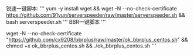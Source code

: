 锐速一键脚本:
'''
yum -y install wget && wget -N --no-check-certificate https://github.com/91yun/serverspeeder/raw/master/serverspeeder.sh && bash serverspeeder.sh
'''
BBR一键脚本
'''
	
wget -N --no-check-certificate "https://github.com/cx9208/bbrplus/raw/master/ok_bbrplus_centos.sh" && chmod +x ok_bbrplus_centos.sh && ./ok_bbrplus_centos.sh
'''

